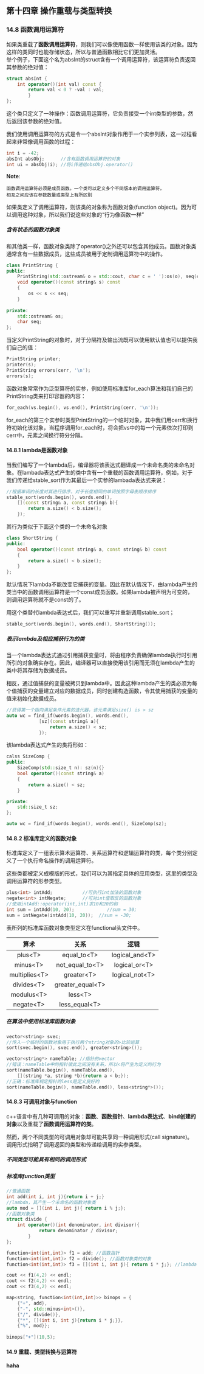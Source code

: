 
## 第十四章 操作重载与类型转换

### 14.8 函数调用运算符

  如果类重载了**函数调用运算符**，则我们可以像使用函数一样使用该类的对象。因为这样的类同时也能存储状态，所以与普通函数相比它们更加灵活。  
  举个例子，下面这个名为absInt的struct含有一个调用运算符，该运算符负责返回其参数的绝对值：  
  
```c++
struct absInt {
	int operator()(int val) const {
		return val < 0 ? -val : val;
		}
};

```
这个类只定义了一种操作：函数调用运算符，它负责接受一个int类型的参数，然后返回该参数的绝对值。

我们使用调用运算符的方式是令一个absInt对象作用于一个实参列表，这一过程看起来非常像调用函数的过程：

```c++
int i = -42;
absInt absObj;		//含有函数调用运算符的对象
int ui = absObj(i); //将i传递给obsObj.operator()
```

**Note**:   
	
	函数调用运算符必须是成员函数。一个类可以定义多个不同版本的调用运算符，  
	相互之间应该在参数数量或类型上有所区别

如果类定义了调用运算符，则该类的对象称为函数对象(function object)。因为可以调用这种对象，所以我们说这些对象的“行为像函数一样”

##### 含有状态的函数对象类

和其他类一样，函数对象类除了operator()之外还可以包含其他成员。函数对象类通常含有一些数据成员，这些成员被用于定制调用运算符中的操作。

```c++
class PrintString {
public:
	PrintString(std::ostream& o = std::cout, char c = ' '):os(o), seq(c) {}
	void operator()(const string& s) const
	{
		os << s << seq;
	}
	
private:
	std::ostream& os;
	char seq;
};
```
当定义PrintString的对象时，对于分隔符及输出流既可以使用默认值也可以提供我们自己的值：

```c++
PrintString printer;
printer(s);
PrintString errors(cerr, '\n');
errors(s);
```
函数对象常常作为泛型算符的实参，例如使用标准库for_each算法和我们自己的PrintString类来打印容器的内容：

```c++
for_each(vs.begin(), vs.end(), PrintString(cerr, '\n'));
```

for\_each的第三个实参时类型PrintString的一个临时对象，其中我们用cerr和换行符初始化该对象，当程序调用for\_each时，将会把vs中的每一个元素依次打印到cerr中，元素之间换行符分分隔。

#### 14.8.1 lambda是函数对象

当我们编写了一个lambda后，编译器将该表达式翻译成一个未命名类的未命名对象。在lambada表达式产生的类中含有一个重载的函数调用运算符，例如，对于我们传递给stable_sort作为其最后一个实参的lambada表达式来说：

```c++
//根据单词的长度对其进行排序，对于长度相同的单词按照字母表顺序排序
stable_sort(words.begin(), words.end(), 
	[](const string& a, const string& b){
		return a.size() < b.size();
	});
```

其行为类似于下面这个类的一个未命名对象

```c++
class ShortString {
public:
	bool operator()(const string& a, const string& b) const
	{
		return a.size() < b.size();
	}
};
```

默认情况下lambda不能改变它捕获的变量。因此在默认情况下，由lambda产生的类当中的函数调用运算符是一个const成员函数。如果lambda被声明为可变的，则调用运算符就不是const的了。

用这个类替代lambda表达式后，我们可以重写并重新调用stable_sort；

```c++
stable_sort(words.begin(), words.end(), ShortString());
```

##### 表示lambda及相应捕获行为的类

当一个lambda表达式通过引用捕获变量时，将由程序负责确保lambda执行时引用所引的对象确实存在。因此，编译器可以直接使用该引用而无须在lambda产生的类中将其存储为数据成员。

相反，通过值捕获的变量被拷贝到lambda中。因此这种lambda产生的类必须为每个值捕获的变量建立对应的数据成员，同时创建构造函数，令其使用捕获的变量的值来初始化数据成员。

```c++
//获得第一个指向满足条件元素的迭代器，该元素满足size() is > sz
auto wc = find_if(words.begin(), words.end(),
			[sz](const string& a){
				return a.size() < sz;
			});
```

该lambda表达式产生的类将形如：

```c++
calss SizeComp {
public:
	SizeComp(std::size_t n): sz(n){}
	bool operator()(const string& a)
	{
		return a.size() < sz;
	}

private:
	std::size_t sz;
};

auto wc = find_if(words.begin(), words.end(), SizeComp(sz);

```

#### 14.8.2 标准库定义的函数对象

标准库定义了一组表示算术运算符、关系运算符和逻辑运算符的类，每个类分别定义了一个执行命名操作的调用运算符。

这些类都被定义成模版的形式，我们可以为其指定具体的应用类型，这里的类型及调用运算符的形参类型。

```c++
plus<int> intAdd;			//可执行int加法的函数对象
negate<int> intNegate;		//可对int值取反的函数对象
//使用intAdd::operator(int,int)求10和20的和
int sum = intAdd(10, 20);		 	 //sum = 30;
sum = intNegate(intAdd(10, 20));  //sum = -30;
```

表所列的标准库函数对象类型定义在functional头文件中。

算术|关系|逻辑
|:-:|:-:|:-:|
|plus\<T\>|equal\_to\<T\>|logical\_and\<T\>|
|minus\<T\>|not\_equal\_to\<T\>|logical\_or\<T\>|
|multiplies\<T\>|greater\<T\>|logical_not\<T\>|
|divides\<T\>|greater_equal\<T\>||
|modulus\<T\>|less\<T\>||
negate\<T\>|less_equal\<T\>||

##### 在算法中使用标准库函数对象

```c++
vector<string> svec;
//传入一个临时的函数对象用于执行两个string对象的>比较运算
sort(svec.begin(), svec.end(), greater<string>());

vector<string*> nameTable; //指针的vector
//错误：nameTable中的指针彼此之间没有关系，所以<将产生为定义的行为
sort(nameTable.begin(), nameTable.end(), 
	[](string *a, string *b){return a < b;});
//正确：标准库规定指针的less是定义良好的
sort(nameTable.begin(), nameTable.end(), less<string*>());
```

#### 14.8.3 可调用对象与function

c++语言中有几种可调用的对象：**函数**、**函数指针**、**lambda表达式**、**bind创建的对象**以及重载了**函数调用运算符的类**。

然而，两个不同类型的可调用对象却可能共享同一种调用形式(call signature)。调用形式指明了调用返回的类型和传递给调用的实参类型。

##### 不同类型可能具有相同的调用形式

##### 标准库function类型

```c++
//普通函数
int add(int i, int j){return i + j;}
//lambda，其产生一个未命名的函数对象类
auto mod = [](int i, int j){ return i % j;};
//函数对象类
struct divide {
	int operator()(int denominator, int divisor){
			return denominator / divisor;
		}
};

function<int(int,int)> f1 = add; //函数指针
function<int(int,int)> f2 = divide(); //函数对象类的对象
function<int(int,int)> f3 = [](int i, int j){ return i * j;}; //lambda

cout << f1(4,2) << endl;
cout << f2(4,2) << endl;
cout << f3(4,2) << endl;

map<string, function<int(int,int)>> binops = {
	{"+", add},
	{"-", std::minus<int>()},
	{"/", divide()},
	{"*", [](int i, int j){return i * j;}},
	{"%", mod}};
	
binops["+"](10,5);
```

#### 14.9 重载、类型转换与运算符

**haha**










